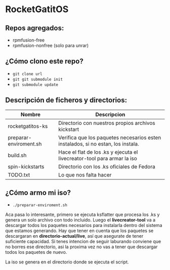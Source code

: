 RocketGatitOS
============

Repos agregados:
-------------
* rpmfusion-free
* rpmfusion-nonfree (solo para unrar)


¿Cómo clono este repo?
----------------------
* `git clone url`
* `git git submodule init`
* `git submodule update`

Descripción de ficheros y directorios:
-----------------

Nombre | Descripcion
-------|-----------
rocketgatitos-ks | Directorio con nuestros propios archivos kickstart
preparar-enviroment.sh | Verifica que los paquetes necesarios esten instalados, si no estan, los instala.
build.sh | Hace el flat de los .ks y ejecuta el livecreator-tool para armar la iso
spin-kickstarts | Directorio con los .ks oficiales de Fedora
TODO.txt | Lo que nos falta hacer


¿Cómo armo mi iso?
-----------------
* `./preparar-enviroment.sh`

Aca pasa lo interesante, primero se ejecuta ksflatter que procesa los .ks
y genera un solo archivo con todo incluido.
Luego el __livecreator-tool__ va a descargar todos los paquetes necesarios para
instalarla dentro del sistema que estamos generando. Hay que tener en cuenta que
los paquetes se descargaran en __directorio-actual/live__, así que asegurate de tener
suficiente capacidad.
Si tenes intencion de seguir laburando conviene que no borres ese directorio, asi la proxima vez no vas a tener que descargar todos los paquetes de nuevo.

La iso se genera en el directorio donde se ejecuta el script.
